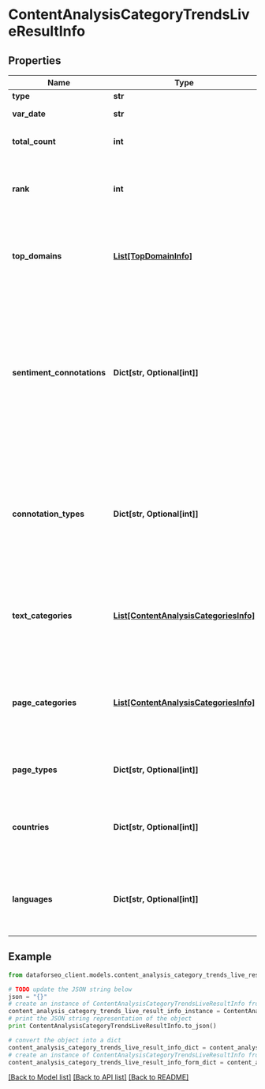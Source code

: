 # ContentAnalysisCategoryTrendsLiveResultInfo


## Properties

Name | Type | Description | Notes
------------ | ------------- | ------------- | -------------
**type** | **str** | type of element | [optional] 
**var_date** | **str** | date for which the data is provided | [optional] 
**total_count** | **int** | total number of results in our database relevant to your request | [optional] 
**rank** | **int** | rank of all URLs citing the keyword normalized sum of ranks of all URLs citing the target keyword for the given date | [optional] 
**top_domains** | [**List[TopDomainInfo]**](TopDomainInfo.md) | top domains citing the target keyword contains objects with top domains citing the target category and citation count per each domain | [optional] 
**sentiment_connotations** | **Dict[str, Optional[int]]** | sentiment connotations contains sentiments (emotional reactions) related to the target category citation and the number of citations per each sentiment possible connotations: \&quot;anger\&quot;, \&quot;fear\&quot;, \&quot;happiness\&quot;, \&quot;love\&quot;, \&quot;sadness\&quot;, \&quot;share\&quot;, \&quot;neutral\&quot;, \&quot;fun\&quot; | [optional] 
**connotation_types** | **Dict[str, Optional[int]]** | connotation types contains types of sentiments (sentiment polarity) related to the category citation and citation count per each sentiment type possible connotation types: \&quot;positive\&quot;, \&quot;negative\&quot;, \&quot;neutral\&quot; | [optional] 
**text_categories** | [**List[ContentAnalysisCategoriesInfo]**](ContentAnalysisCategoriesInfo.md) | text categories contains objects with text categories and citation count in each text category to obtain a full list of available categories, refer to the Categories endpoint | [optional] 
**page_categories** | [**List[ContentAnalysisCategoriesInfo]**](ContentAnalysisCategoriesInfo.md) | page categories contains objects with page categories and citation count in each page category to obtain a full list of available categories, refer to the Categories endpoint | [optional] 
**page_types** | **Dict[str, Optional[int]]** | page types contains page types and citation count per each page type | [optional] 
**countries** | **Dict[str, Optional[int]]** | countries contains countries and citation count in each country to obtain a full list of available countries, refer to the Locations endpoint | [optional] 
**languages** | **Dict[str, Optional[int]]** | languages contains languages and citation count in each language to obtain a full list of available languages, refer to the Languages endpoint | [optional] 

## Example

```python
from dataforseo_client.models.content_analysis_category_trends_live_result_info import ContentAnalysisCategoryTrendsLiveResultInfo

# TODO update the JSON string below
json = "{}"
# create an instance of ContentAnalysisCategoryTrendsLiveResultInfo from a JSON string
content_analysis_category_trends_live_result_info_instance = ContentAnalysisCategoryTrendsLiveResultInfo.from_json(json)
# print the JSON string representation of the object
print ContentAnalysisCategoryTrendsLiveResultInfo.to_json()

# convert the object into a dict
content_analysis_category_trends_live_result_info_dict = content_analysis_category_trends_live_result_info_instance.to_dict()
# create an instance of ContentAnalysisCategoryTrendsLiveResultInfo from a dict
content_analysis_category_trends_live_result_info_form_dict = content_analysis_category_trends_live_result_info.from_dict(content_analysis_category_trends_live_result_info_dict)
```
[[Back to Model list]](../README.md#documentation-for-models) [[Back to API list]](../README.md#documentation-for-api-endpoints) [[Back to README]](../README.md)


